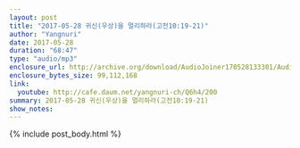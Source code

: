 ```yaml
---
layout: post
title: "2017-05-28 귀신(우상)을 멀리하라(고전10:19-21)"
author: "Yangnuri"
date: 2017-05-28
duration: "68:47"
type: "audio/mp3"
enclosure_url: http://archive.org/download/AudioJoiner170528133301/AudioJoiner170528133301.mp3
enclosure_bytes_size: 99,112,168
link:
  youtube: http://cafe.daum.net/yangnuri-ch/Q6h4/200
summary: 2017-05-28 귀신(우상)을 멀리하라(고전10:19-21)
show_notes:
---
```


{% include post_body.html %}
